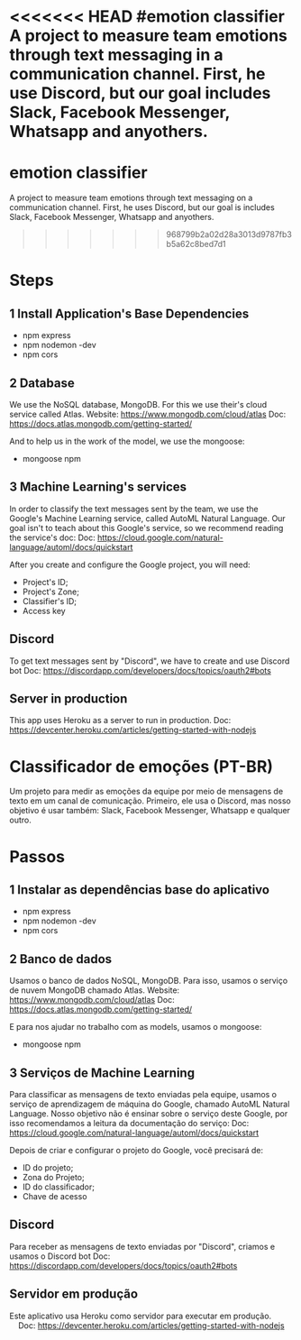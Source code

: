 <<<<<<< HEAD
#emotion classifier
A project to measure team emotions through text messaging in a communication channel.
First, he use Discord, but our goal includes Slack, Facebook Messenger, Whatsapp and anyothers.
=======
# emotion classifier
A project to measure team emotions through text messaging on a communication channel.
First, he uses Discord, but our goal is includes Slack, Facebook Messenger, Whatsapp and anyothers.
>>>>>>> 968799b2a02d28a3013d9787fb3b5a62c8bed7d1

# Steps
## 1 Install Application's Base Dependencies
- npm express
- npm nodemon -dev
- npm cors

## 2 Database
We use the NoSQL database, MongoDB. For this we use their's cloud service called Atlas.
    Website: https://www.mongodb.com/cloud/atlas
    Doc: https://docs.atlas.mongodb.com/getting-started/

And to help us in the work of the model, we use the mongoose:
- mongoose npm

## 3 Machine Learning's services
In order to classify the text messages sent by the team, we use the Google's Machine Learning service, called AutoML Natural Language.
Our goal isn't to teach about this Google's service, so we recommend reading the service's doc:
    Doc: https://cloud.google.com/natural-language/automl/docs/quickstart

After you create and configure the Google project, you will need:
 - Project's ID;
 - Project's Zone;
 - Classifier's ID;
 - Access key

## Discord
To get text messages sent by "Discord", we have to create and use Discord bot
    Doc: https://discordapp.com/developers/docs/topics/oauth2#bots

## Server in production
This app uses Heroku as a server to run in production.
    Doc: https://devcenter.heroku.com/articles/getting-started-with-nodejs


# Classificador de emoções (PT-BR)
Um projeto para medir as emoções da equipe por meio de mensagens de texto em um canal de comunicação.
Primeiro, ele usa o Discord, mas nosso objetivo é usar também: Slack, Facebook Messenger, Whatsapp e qualquer outro.

# Passos
## 1 Instalar as dependências base do aplicativo
- npm express
- npm nodemon -dev
- npm cors

## 2 Banco de dados
Usamos o banco de dados NoSQL, MongoDB. Para isso, usamos o serviço de nuvem MongoDB chamado Atlas.
Website: https://www.mongodb.com/cloud/atlas
Doc: https://docs.atlas.mongodb.com/getting-started/

E para nos ajudar no trabalho com as models, usamos o mongoose:
- mongoose npm

## 3 Serviços de Machine Learning
Para classificar as mensagens de texto enviadas pela equipe, usamos o serviço de aprendizagem de máquina do Google, chamado AutoML Natural Language.
Nosso objetivo não é ensinar sobre o serviço deste Google, por isso recomendamos a leitura da documentação do serviço:
Doc: https://cloud.google.com/natural-language/automl/docs/quickstart

Depois de criar e configurar o projeto do Google, você precisará de:
- ID do projeto;
- Zona do Projeto;
- ID do classificador;
- Chave de acesso

## Discord
Para receber as mensagens de texto enviadas por "Discord", criamos e usamos o Discord bot
Doc: https://discordapp.com/developers/docs/topics/oauth2#bots

## Servidor em produção
Este aplicativo usa Heroku como servidor para executar em produção.
    Doc: https://devcenter.heroku.com/articles/getting-started-with-nodejs
